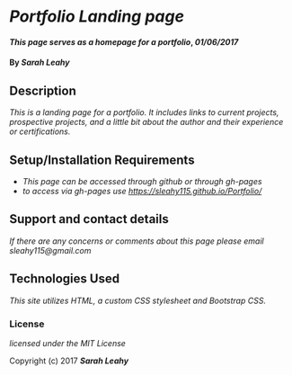 # _Portfolio Landing page_

#### _This page serves as a homepage for a portfolio_, _01/06/2017_

#### By _**Sarah Leahy**_

## Description

_This is a landing page for a portfolio. It includes links to current projects, prospective projects, and  a little bit about the author and their experience or certifications._

## Setup/Installation Requirements

* _This page can be accessed through github or through gh-pages_
* _to access via gh-pages use https://sleahy115.github.io/Portfolio/_


## Support and contact details

_If there are any concerns or comments about this page please email sleahy115@gmail.com_

## Technologies Used

_This site utilizes HTML, a custom CSS stylesheet and Bootstrap CSS._

### License

*licensed under the MIT License*

Copyright (c) 2017 **_Sarah Leahy_**
